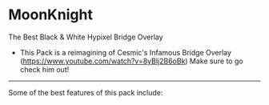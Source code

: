 # MoonKnight
The Best Black & White Hypixel Bridge Overlay
 - This Pack is a reimagining of Cesmic's Infamous Bridge Overlay (https://www.youtube.com/watch?v=8yBlj2B6oBk) Make sure to go check him out!
--------------------------------------------------------------------------------------------------------------------------------------------------------------------------
Some of the best features of this pack include:
